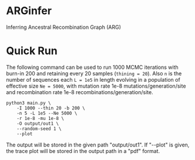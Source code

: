 # ARGinfer
 Inferring Ancestral Recombination Graph (ARG)

# Quick Run
The following command can be used to run 1000 MCMC iterations with
burn-in 200 and retaining every 20 samples (```thining = 20```).
 Also ```n``` is the number of sequences each ```L = 1e5``` in length
 evolving in a population of effective size ```Ne = 5000```, with
 mutation rate 1e-8 mutations/generation/site and recombination rate
 1e-8 recombinations/generation/site.

```
python3 main.py \
    -I 1000 --thin 20 -b 200 \
    -n 5 -L 1e5 --Ne 5000 \
    -r 1e-8 -mu 1e-8 \
    -O output/out1 \
    --random-seed 1 \
    --plot
```
 The output will be stored in the given path "output/out1". If "--plot"
 is given, the trace plot will be stored in the output path in a "pdf"
 format.

